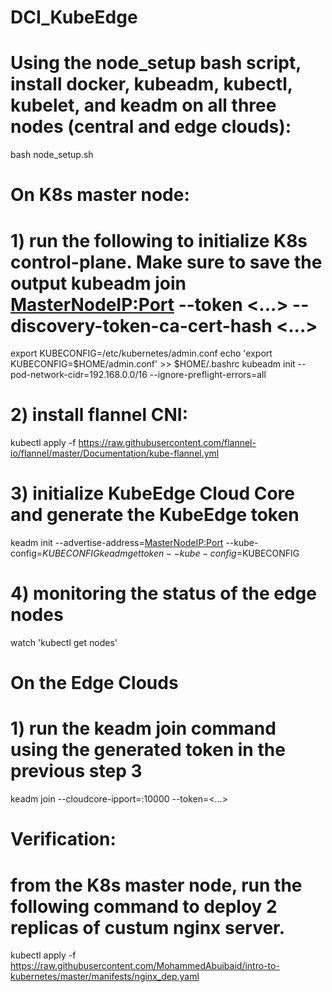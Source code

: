 # DCI_KubeEdge

# Using the node_setup bash script, install docker, kubeadm, kubectl, kubelet, and keadm on all three nodes (central and edge clouds):
bash node_setup.sh

# On K8s master node:
# 1) run the following to initialize K8s control-plane. Make sure to save the output kubeadm join <MasterNodeIP:Port> --token <...> --discovery-token-ca-cert-hash <...>
export KUBECONFIG=/etc/kubernetes/admin.conf
echo 'export KUBECONFIG=$HOME/admin.conf' >> $HOME/.bashrc
kubeadm init --pod-network-cidr=192.168.0.0/16 --ignore-preflight-errors=all


# 2) install flannel CNI:
kubectl apply -f https://raw.githubusercontent.com/flannel-io/flannel/master/Documentation/kube-flannel.yml

# 3) initialize KubeEdge Cloud Core and generate the KubeEdge token
keadm init --advertise-address=<MasterNodeIP:Port> --kube-config=$KUBECONFIG
keadm gettoken --kube-config=$KUBECONFIG

# 4) monitoring the status of the edge nodes
watch 'kubectl get nodes'

# On the Edge Clouds
# 1) run the keadm join command using the generated token in the previous step 3
keadm join --cloudcore-ipport=<MasterNodeIP>:10000 --token=<...>


# Verification:
# from the K8s master node, run the following command to deploy 2 replicas of custum nginx server.
kubectl apply -f https://raw.githubusercontent.com/MohammedAbuibaid/intro-to-kubernetes/master/manifests/nginx_dep.yaml
